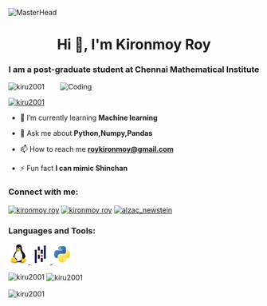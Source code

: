 ![MasterHead](https://media.tenor.com/_i9AUV0dv_0AAAAC/welcome-banner.gif)
<h1 align="center">Hi 👋, I'm Kironmoy Roy</h1>
<h3 align="center">I am a post-graduate student at Chennai Mathematical Institute</h3>
<img align="right" alt="Coding" width="400" src=https://media3.giphy.com/media/qgQUggAC3Pfv687qPC/giphy.gif?cid=ecf05e47hvo34w24i9aiy9y82aytvnkyy8mg3ojki6t8hmuh&ep=v1_gifs_search&rid=giphy.gif&ct=g>

<p align="left"> <img src="https://komarev.com/ghpvc/?username=kiru2001&label=Profile%20views&color=0e75b6&style=flat" alt="kiru2001" /> </p>

<p align="left"> <a href="https://github.com/ryo-ma/github-profile-trophy"><img src="https://github-profile-trophy.vercel.app/?username=kiru2001" alt="kiru2001" /></a> </p>

- 🌱 I’m currently learning **Machine learning**

- 💬 Ask me about **Python,Numpy,Pandas**

- 📫 How to reach me **roykironmoy@gmail.com**

- ⚡ Fun fact **I can mimic Shinchan**

<h3 align="left">Connect with me:</h3>
<p align="left">
<a href="https://linkedin.com/in/kironmoy roy" target="blank"><img align="center" src="https://raw.githubusercontent.com/rahuldkjain/github-profile-readme-generator/master/src/images/icons/Social/linked-in-alt.svg" alt="kironmoy roy" height="30" width="40" /></a>
<a href="https://kaggle.com/kironmoy roy" target="blank"><img align="center" src="https://raw.githubusercontent.com/rahuldkjain/github-profile-readme-generator/master/src/images/icons/Social/kaggle.svg" alt="kironmoy roy" height="30" width="40" /></a>
<a href="https://instagram.com/alzac_newstein" target="blank"><img align="center" src="https://raw.githubusercontent.com/rahuldkjain/github-profile-readme-generator/master/src/images/icons/Social/instagram.svg" alt="alzac_newstein" height="30" width="40" /></a>
</p>

<h3 align="left">Languages and Tools:</h3>
<p align="left"> <a href="https://www.linux.org/" target="_blank" rel="noreferrer"> <img src="https://raw.githubusercontent.com/devicons/devicon/master/icons/linux/linux-original.svg" alt="linux" width="40" height="40"/> </a> <a href="https://pandas.pydata.org/" target="_blank" rel="noreferrer"> <img src="https://raw.githubusercontent.com/devicons/devicon/2ae2a900d2f041da66e950e4d48052658d850630/icons/pandas/pandas-original.svg" alt="pandas" width="40" height="40"/> </a> <a href="https://www.python.org" target="_blank" rel="noreferrer"> <img src="https://raw.githubusercontent.com/devicons/devicon/master/icons/python/python-original.svg" alt="python" width="40" height="40"/> </a> </p>

<p><img align="left" src="https://github-readme-stats.vercel.app/api/top-langs?username=kiru2001&show_icons=true&locale=en&layout=compact" alt="kiru2001" /></p>

<p>&nbsp;<img align="center" src="https://github-readme-stats.vercel.app/api?username=kiru2001&show_icons=true&locale=en" alt="kiru2001" /></p>

<p><img align="center" src="https://github-readme-streak-stats.herokuapp.com/?user=kiru2001&" alt="kiru2001" /></p>
